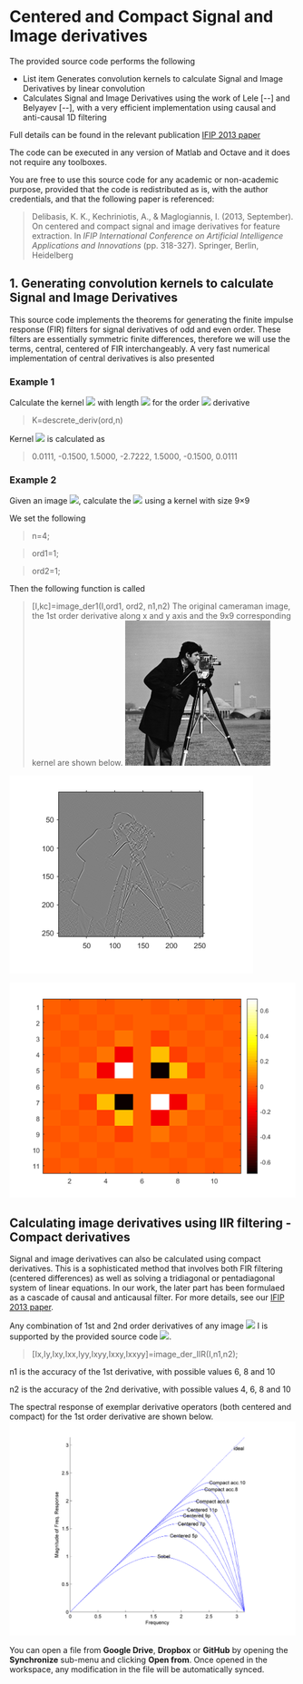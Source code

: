 # Centered and Compact Signal and Image derivatives

The provided source code performs the following

 - List item Generates convolution kernels to calculate Signal and Image Derivatives by linear convolution
 - Calculates Signal and Image Derivatives using the work of Lele [--] and Belyayev [--], with a very efficient implementation using causal and anti-causal 1D filtering

Full details can be found in the relevant publication
[IFIP 2013 paper](https://link.springer.com/content/pdf/10.1007/978-3-642-41142-7_33.pdf)

The code can be executed in any version of Matlab and Octave and it does not require any toolboxes.

You are free to use this source code for any academic or non-academic purpose, provided that the code is redistributed as is, with the author credentials, and that the following paper is referenced:

> Delibasis, K. K., Kechriniotis, A., & Maglogiannis, I. (2013, September). On centered and compact signal and image derivatives for feature extraction. In _IFIP International Conference on Artificial Intelligence Applications and Innovations_ (pp. 318-327). Springer, Berlin, Heidelberg



## 1. Generating convolution kernels to calculate Signal and Image Derivatives
This source code implements the theorems for generating the finite impulse response (FIR) filters for signal derivatives of odd and even order. These filters are essentially symmetric finite differences, therefore we will use the terms, central, centered of FIR interchangeably. A very fast numerical implementation of central derivatives is also presented
### Example 1
Calculate the kernel <img src="https://render.githubusercontent.com/render/math?math=K"> with length <img src="https://render.githubusercontent.com/render/math?math=2n%2B1"> 
for the order <img src="https://render.githubusercontent.com/render/math?math=ord"> derivative

> K=descrete_deriv(ord,n)

Kernel <img src="https://render.githubusercontent.com/render/math?math=K"> is calculated as

> 0.0111,  -0.1500,  1.5000,  -2.7222,  1.5000,  -0.1500,  0.0111

### Example 2
Given an image <img src="https://render.githubusercontent.com/render/math?math=I">, calculate the <img src="https://render.githubusercontent.com/render/math?math=I_{xy}=\frac{\partial^2 I}{\partial x\partial y}"> using a kernel with size 9×9 

We set the following
> n=4;

> ord1=1;

> ord2=1;


Then the following function is called

> [I,kc]=image_der1(I,ord1, ord2, n1,n2)
The original cameraman image, the 1st order derivative along x and y axis and the 9x9 corresponding kernel are shown below.
![The original image](images/cameraman.bmp)

![The <img src="https://render.githubusercontent.com/render/math?math=I_{xy}"> image](images/cameraman_xy.png)

![The 9x9 kernel](images/kernel_xy.png)

## Calculating image derivatives using IIR filtering - Compact derivatives
Signal and image derivatives can also be calculated using compact derivatives. This is a sophisticated method that involves both FIR filtering (centered differences) as well as solving a tridiagonal or pentadiagonal system of linear equations. In our work, the later part has been formulaed as a cascade of causal and anticausal filter. For more details, see our [IFIP 2013 paper](https://link.springer.com/content/pdf/10.1007/978-3-642-41142-7_33.pdf).

Any combination of 1st and 2nd order derivatives of any image <img src="https://render.githubusercontent.com/render/math?math=I"> I is supported by the provided source code <img src="https://render.githubusercontent.com/render/math?math=I_{xy}, I_x, I_y, I_{xx}, I_{yy}, I_{xxy}, I_{xyy}, I_{xxyy}">. 
> [Ix,Iy,Ixy,Ixx,Iyy,Ixyy,Ixxy,Ixxyy]=image_der_IIR(I,n1,n2);

n1 is the accuracy of the 1st derivative, with possible values 6, 8 and 10

n2 is the accuracy of the 2nd derivative, with possible values 4, 6, 8 and 10


The spectral response of exemplar derivative operators (both centered and compact) for the 1st order derivative are shown below.
![1st order derivative operator spectral response](images/AIAI_fig2a.png)





You can open a file from **Google Drive**, **Dropbox** or **GitHub** by opening the **Synchronize** sub-menu and clicking **Open from**. Once opened in the workspace, any modification in the file will be automatically synced.





